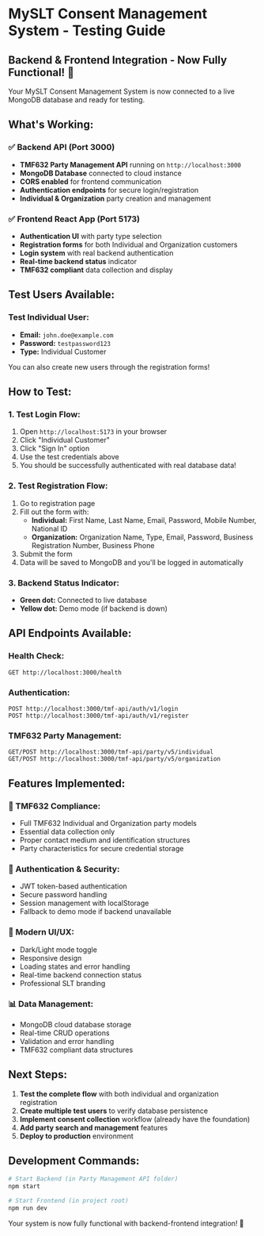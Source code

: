 # MySLT Consent Management System - Testing Guide

## Backend & Frontend Integration - Now Fully Functional! 🎉

Your MySLT Consent Management System is now connected to a live MongoDB database and ready for testing.

## What's Working:

### ✅ Backend API (Port 3000)
- **TMF632 Party Management API** running on `http://localhost:3000`
- **MongoDB Database** connected to cloud instance
- **CORS enabled** for frontend communication
- **Authentication endpoints** for secure login/registration
- **Individual & Organization** party creation and management

### ✅ Frontend React App (Port 5173)
- **Authentication UI** with party type selection
- **Registration forms** for both Individual and Organization customers
- **Login system** with real backend authentication
- **Real-time backend status** indicator
- **TMF632 compliant** data collection and display

## Test Users Available:

### Test Individual User:
- **Email:** `john.doe@example.com`
- **Password:** `testpassword123`
- **Type:** Individual Customer

You can also create new users through the registration forms!

## How to Test:

### 1. Test Login Flow:
1. Open `http://localhost:5173` in your browser
2. Click "Individual Customer"
3. Click "Sign In" option
4. Use the test credentials above
5. You should be successfully authenticated with real database data!

### 2. Test Registration Flow:
1. Go to registration page
2. Fill out the form with:
   - **Individual:** First Name, Last Name, Email, Password, Mobile Number, National ID
   - **Organization:** Organization Name, Type, Email, Password, Business Registration Number, Business Phone
3. Submit the form
4. Data will be saved to MongoDB and you'll be logged in automatically

### 3. Backend Status Indicator:
- **Green dot:** Connected to live database
- **Yellow dot:** Demo mode (if backend is down)

## API Endpoints Available:

### Health Check:
```
GET http://localhost:3000/health
```

### Authentication:
```
POST http://localhost:3000/tmf-api/auth/v1/login
POST http://localhost:3000/tmf-api/auth/v1/register
```

### TMF632 Party Management:
```
GET/POST http://localhost:3000/tmf-api/party/v5/individual
GET/POST http://localhost:3000/tmf-api/party/v5/organization
```

## Features Implemented:

### 🏢 TMF632 Compliance:
- Full TMF632 Individual and Organization party models
- Essential data collection only
- Proper contact medium and identification structures
- Party characteristics for secure credential storage

### 🔐 Authentication & Security:
- JWT token-based authentication
- Secure password handling
- Session management with localStorage
- Fallback to demo mode if backend unavailable

### 🎨 Modern UI/UX:
- Dark/Light mode toggle
- Responsive design
- Loading states and error handling
- Real-time backend connection status
- Professional SLT branding

### 📊 Data Management:
- MongoDB cloud database storage
- Real-time CRUD operations
- Validation and error handling
- TMF632 compliant data structures

## Next Steps:

1. **Test the complete flow** with both individual and organization registration
2. **Create multiple test users** to verify database persistence
3. **Implement consent collection** workflow (already have the foundation)
4. **Add party search and management** features
5. **Deploy to production** environment

## Development Commands:

```bash
# Start Backend (in Party Management API folder)
npm start

# Start Frontend (in project root)
npm run dev
```

Your system is now fully functional with backend-frontend integration! 🚀
